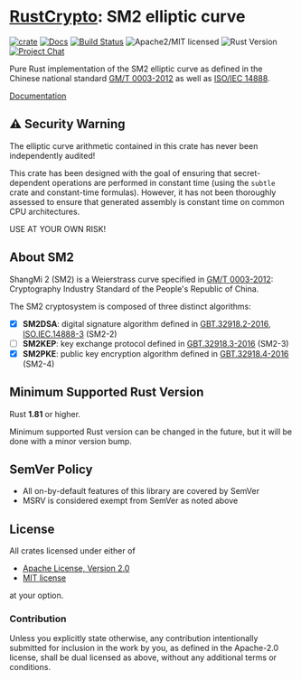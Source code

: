# [RustCrypto]: SM2 elliptic curve

[![crate][crate-image]][crate-link]
[![Docs][docs-image]][docs-link]
[![Build Status][build-image]][build-link]
![Apache2/MIT licensed][license-image]
![Rust Version][rustc-image]
[![Project Chat][chat-image]][chat-link]

Pure Rust implementation of the SM2 elliptic curve as defined in the Chinese
national standard [GM/T 0003-2012] as well as [ISO/IEC 14888].

[Documentation][docs-link]

## ⚠️ Security Warning

The elliptic curve arithmetic contained in this crate has never been
independently audited!

This crate has been designed with the goal of ensuring that secret-dependent
operations are performed in constant time (using the `subtle` crate and
constant-time formulas). However, it has not been thoroughly assessed to ensure
that generated assembly is constant time on common CPU architectures.

USE AT YOUR OWN RISK!

## About SM2

ShangMi 2 (SM2) is a Weierstrass curve specified in [GM/T 0003-2012]:
Cryptography Industry Standard of the People's Republic of China.

The SM2 cryptosystem is composed of three distinct algorithms:

- [x] **SM2DSA**: digital signature algorithm defined in [GBT.32918.2-2016], [ISO.IEC.14888-3] (SM2-2)
- [ ] **SM2KEP**: key exchange protocol defined in [GBT.32918.3-2016] (SM2-3)
- [x] **SM2PKE**: public key encryption algorithm defined in [GBT.32918.4-2016] (SM2-4)

## Minimum Supported Rust Version

Rust **1.81** or higher.

Minimum supported Rust version can be changed in the future, but it will be
done with a minor version bump.

## SemVer Policy

- All on-by-default features of this library are covered by SemVer
- MSRV is considered exempt from SemVer as noted above

## License

All crates licensed under either of

 * [Apache License, Version 2.0](http://www.apache.org/licenses/LICENSE-2.0)
 * [MIT license](http://opensource.org/licenses/MIT)

at your option.

### Contribution

Unless you explicitly state otherwise, any contribution intentionally submitted
for inclusion in the work by you, as defined in the Apache-2.0 license, shall be
dual licensed as above, without any additional terms or conditions.

[//]: # (badges)

[crate-image]: https://img.shields.io/crates/v/sm2
[crate-link]: https://crates.io/crates/sm2
[docs-image]: https://docs.rs/sm2/badge.svg
[docs-link]: https://docs.rs/sm2/
[build-image]: https://github.com/RustCrypto/elliptic-curves/actions/workflows/sm2.yml/badge.svg
[build-link]: https://github.com/RustCrypto/elliptic-curves/actions/workflows/sm2.yml
[license-image]: https://img.shields.io/badge/license-Apache2.0/MIT-blue.svg
[rustc-image]: https://img.shields.io/badge/rustc-1.81+-blue.svg
[chat-image]: https://img.shields.io/badge/zulip-join_chat-blue.svg
[chat-link]: https://rustcrypto.zulipchat.com/#narrow/stream/260040-elliptic-curves

[//]: # (links)

[RustCrypto]: https://github.com/rustcrypto/
[GM/T 0003-2012]: https://www.chinesestandard.net/PDF.aspx/GMT0003.4-2012
[GBT.32918.2-2016]: https://www.chinesestandard.net/PDF.aspx/GBT32918.2-2016
[GBT.32918.3-2016]: https://www.chinesestandard.net/PDF.aspx/GBT32918.3-2016
[GBT.32918.4-2016]: https://www.chinesestandard.net/PDF.aspx/GBT32918.4-2016
[ISO/IEC 14888]: https://www.iso.org/standard/76382.html
[ISO.IEC.14888-3]: https://www.iso.org/standard/76382.html

